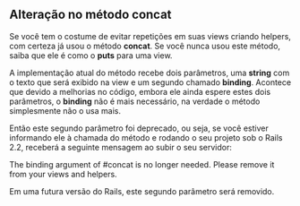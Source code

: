 ## Alteração no método concat

Se você tem o costume de evitar repetições em suas views criando helpers, com certeza já usou o método **concat**. Se você nunca usou este método, saiba que ele é como o **puts** para uma view.

A implementação atual do método recebe dois parâmetros, uma **string** com o texto que será exibido na view e um segundo chamado **binding**. Acontece que devido a melhorias no código, embora ele ainda espere estes dois parâmetros, o **binding** não é mais necessário, na verdade o método simplesmente não o usa mais.

Então este segundo parâmetro foi deprecado, ou seja, se você estiver informando ele à chamada do método e rodando o seu projeto sob o Rails 2.2, receberá a seguinte mensagem ao subir o seu servidor:

The binding argument of #concat is no longer needed. Please remove it from your views and helpers.

Em uma futura versão do Rails, este segundo parâmetro será removido.
